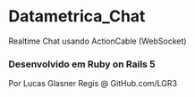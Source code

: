 # Datametrica_Chat
Realtime Chat usando ActionCable (WebSocket)  
  
    
### Desenvolvido em Ruby on Rails 5
Por Lucas Glasner Regis @ GitHub.com/LGR3